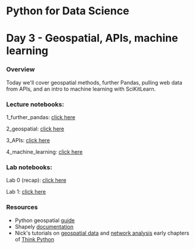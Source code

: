 
# Python for Data Science
# Day 3 - Geospatial, APIs, machine learning
### Overview
Today we'll cover geospatial methods, further Pandas, pulling web data from APIs, and an intro to machine learning with SciKitLearn.

### Lecture notebooks:

1_further_pandas: [click here](https://colab.research.google.com/github/worldbank/Python-for-Data-Science/blob/master/June_2021_ETEC/day_3/1_further_pandas.ipynb)

2_geospatial: [click here](https://colab.research.google.com/github/worldbank/Python-for-Data-Science/blob/master/June_2021_ETEC/day_3/2_geospatial.ipynb)

3_APIs: [click here](https://colab.research.google.com/github/worldbank/Python-for-Data-Science/blob/master/June_2021_ETEC/day_3/3_APIs.ipynb)

4_machine_learning: [click here](https://colab.research.google.com/github/worldbank/Python-for-Data-Science/blob/master/June_2021_ETEC/day_3/4_machine_learning.ipynb)

### Lab notebooks:

Lab 0 (recap): [click here](https://colab.research.google.com/github/worldbank/Python-for-Data-Science/blob/master/June_2021_ETEC/day_3/lab_0_recap.ipynb)

Lab 1: [click here](https://colab.research.google.com/github/worldbank/Python-for-Data-Science/blob/master/June_2021_ETEC/day_3/lab_1.ipynb)


### Resources
* Python geospatial [guide](https://automating-gis-processes.github.io/2018/notebooks/L2/geopandas-basics.html)
* Shapely [documentation](https://shapely.readthedocs.io/en/latest/)
* Nick's tutorials on [geospatial data](https://towardsdatascience.com/building-support-for-pollution-free-cities-an-open-data-workflow-888096797cc9) and [network analysis](https://towardsdatascience.com/measuring-pedestrian-accessibility-97900f9e4d56)
early chapters of [Think Python](http://greenteapress.com/thinkpython2/thinkpython2.pdf)

